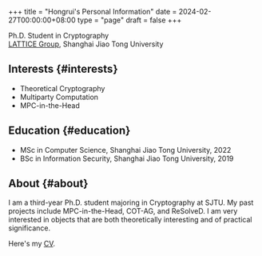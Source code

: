+++
title = "Hongrui's Personal Information"
date = 2024-02-27T00:00:00+08:00
type = "page"
draft = false
+++

<span class="icons-item"> <a href="https://github.com/freemanrickcui" target="_blank"><i class="fab fa-github"></i></a></span>
<span class="icons-item"> <a href="https://www.stackoverflow.com/users/8865477/rick-freeman" target="_blank"><i class="fab fa-stack-overflow fa-1x"></i></a></span>
<span class="icons-item"> <a href="https://orcid.org/0000-0002-6203-413X" target="_blank"><i class="fab fa-orcid fa-1x"></i></a></span>
<span class="icons-item"> <a href="https://scholar.google.com/citations?user=bWNvN0UAAAAJ" target="_blank"><i class="fab fa-google fa-1x"></i></a></span>
<span class="icons-item"> <a href="mailto:freemanrickcui@outlook.com"><i class="fas fa-envelope fa-1x"></i></a></span>
<span class="icons-item"> <a href="/gpg_public_key.txt"><i class="fas fa-key fa-1x"></i></a></span>

Ph.D. Student in Cryptography<br />
[LATTICE Group](https://crypto.sjtu.edu.cn/), Shanghai Jiao Tong University


## Interests {#interests}

-   Theoretical Cryptography
-   Multiparty Computation
-   MPC-in-the-Head


## Education {#education}

-   MSc in Computer Science, Shanghai Jiao Tong University, 2022
-   BSc in Information Security, Shanghai Jiao Tong University, 2019


## About {#about}

I am a third-year Ph.D. student majoring in Cryptography at SJTU. My
past projects include MPC-in-the-Head, COT-AG, and ReSolveD. I am very
interested in objects that are both theoretically interesting and of
practical significance.

Here's my [CV](https://drive.google.com/file/d/1OHIk9vPJTBRZzkZG-7tLxBqRtchvo_nS/view?usp=share_link).
